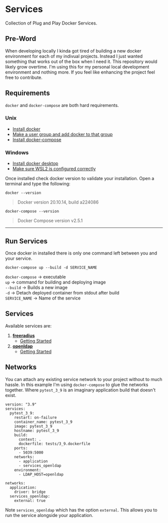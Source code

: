 # Services
Collection of Plug and Play Docker Services.

## Pre-Word
When developing locally I kinda got tired of building a new docker environment for each of my indivual projects. Instead
I just wanted something that works out of the box when I need it. This repository would likely grow overtime. I'm using
this for my personal local development environment and nothing more. If you feel like enhancing the project feel free
to contribute.

## Requirements

`docker` and `docker-compose` are both hard requirements.

### Unix
- [Install docker](https://docs.docker.com/engine/install/debian/)
- [Make a user group and add docker to that group](https://docs.docker.com/engine/install/linux-postinstall/)
- [Install docker-compose](https://docs.docker.com/compose/install/)

### Windows
- [Install docker desktop](https://docs.docker.com/desktop/windows/install/)
- [Make sure WSL2 is configured correctly](https://docs.microsoft.com/en-us/windows/wsl/install-manual#step-4---download-the-linux-kernel-update-package)

Once installed check docker version to validate your installation. Open a terminal and type the following:
```
docker --version
```
> Docker version 20.10.14, build a224086

```
docker-compose --version
```
> Docker Compose version v2.5.1

------------------------------------------------------------------------------------------------------------------------

## Run Services
Once docker in installed there is only one command left between you and your service.
```
docker-compose up --build -d SERVICE_NAME
```

`docker-compose` -> executable \
`up` -> command for building and deploying image \
`--build` -> Builds a new image \
`-d` -> Detach deployed container from stdout after build \
`SERVICE_NAME` -> Name of the service

## Services
Available services are:
1. **[freeradius](https://github.com/0x78f1935/Services/blob/master/docs/freeradius/index.md)**
    - [Getting Started](https://github.com/0x78f1935/Services/blob/master/docs/freeradius/getting_started.md)
2. **[openldap](https://github.com/0x78f1935/Services/blob/master/docs/openldap/index.md)**
    - [Getting Started](https://github.com/0x78f1935/Services/blob/master/docs/openldap/getting_started.md)


## Networks
You can attach any existing service network to your project without to much hassle. In this example I'm using 
`docker-compose` to glue the networks together. Where `pytest_3_9` is an imaginary application build that doesn't exist.
```
version: "3.9"
services:
  pytest_3_9:
    restart: on-failure
    container_name: pytest_3_9
    image: pytest_3_9
    hostname: pytest_3_9
    build:
      context: .
      dockerfile: tests/3_9.dockerfile
    ports:
      - 5039:5000
    networks:
      - application
      - services_openldap
    environment:
      - LDAP_HOST=openldap

networks:
  application:
    driver: bridge
  services_openldap:
    external: true
```
Note `services_openldap` which has the option `external`. This allows you to run the service alongside your application.